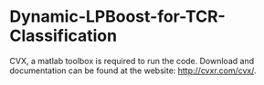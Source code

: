 # Dynamic-LPBoost-for-TCR-Classification

CVX, a matlab toolbox is required to run the code. Download and documentation can be found at the website: http://cvxr.com/cvx/.
